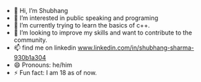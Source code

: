 - 👋 Hi, I’m Shubhang
- 👀 I’m interested in public speaking and programing
- 🌱 I’m currently trying to learn the basics of c++.
- 💞️ I’m looking to improve my skills and want to contribute to the community.
- 📫 find me on linkedin www.linkedin.com/in/shubhang-sharma-930b1a304
- 😄 Pronouns: he/him
- ⚡ Fun fact: I am 18 as of now.

<!---
ICC3Y/ICC3Y is a ✨ special ✨ repository because its `README.md` (this file) appears on your GitHub profile.
You can click the Preview link to take a look at your changes.
--->
